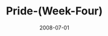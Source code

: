 ---
layout: music 
title: "Pride-(Week-Four)"
series: "Pride"
date: 2008-07-01 
description: "Chuck Mingo discusses how pride and anxiety have played out in his life."
audio: "http://s3.amazonaws.com/crossroadsaudiomessages/Pride_04_06-29-08_Chuck_Mingo_webaudio.mp3"
audio-duration: "43:10"
---